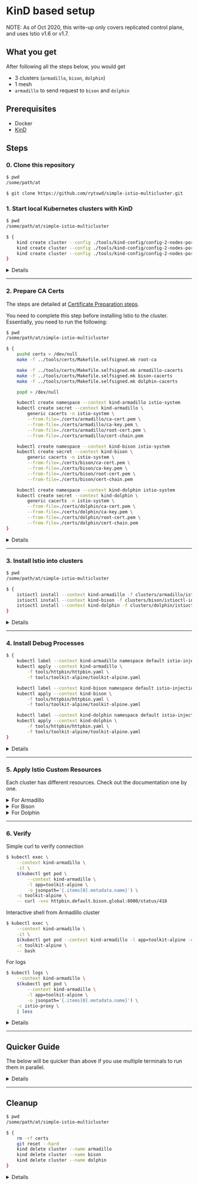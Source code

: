 # KinD based setup

NOTE: As of Oct 2020, this write-up only covers replicated control plane, and uses Istio v1.6 or v1.7.

## What you get

After following all the steps below, you would get

- 3 clusters (`armadillo`, `bison`, `dolphin`)
- 1 mesh
- `armadillo` to send request to `bison` and `dolphin`

## Prerequisites

- Docker
- [KinD](https://kind.sigs.k8s.io/)

## Steps

### 0. Clone this repository

```bash
$ pwd
/some/path/at

$ git clone https://github.com/rytswd/simple-istio-multicluster.git
```

### 1. Start local Kubernetes clusters with KinD

```bash
$ pwd
/some/path/at/simple-istio-multicluster

$ {
    kind create cluster --config ./tools/kind-config/config-2-nodes-port-32001.yaml --name armadillo
    kind create cluster --config ./tools/kind-config/config-2-nodes-port-32002.yaml --name bison
    kind create cluster --config ./tools/kind-config/config-2-nodes-port-32004.yaml --name dolphin
}
```

<details>
<summary>Details</summary>

KinD clusters are created with 3 almost identical configurations. The configuration ensures the Kubernetes version is v1.17 with 2 nodes in place (1 for control plane, 1 for worker).

The difference between the configuration is the open port setup. Because clusters needs to talk to each other, we need them to be externally available. With KinD, external IP does not get assigned by default, and for this demo, we are using NodePort for the entry points, effectively mocking the multi-network setup.

As you can see `istioctl-input.yaml` in each cluster, the NodePort used are:

- Armadillo will set up Istio IngressGateway with 32001 NodePort
- Bison will set up Istio IngressGateway with 32002 NodePort
- Dolphin will set up Istio IngressGateway with 32004 NodePort

</details>

---

### 2. Prepare CA Certs

The steps are detailed at [Certificate Preparation steps](https://github.com/rytswd/simple-istio-multicluster/tree/master/docs/cert-prep/README.md).

You need to complete this step before installing Istio to the cluster. Essentially, you need to run the following:

```bash
$ pwd
/some/path/at/simple-istio-multicluster

$ {
    pushd certs > /dev/null
    make -f ../tools/certs/Makefile.selfsigned.mk root-ca

    make -f ../tools/certs/Makefile.selfsigned.mk armadillo-cacerts
    make -f ../tools/certs/Makefile.selfsigned.mk bison-cacerts
    make -f ../tools/certs/Makefile.selfsigned.mk dolphin-cacerts

    popd > /dev/null

    kubectl create namespace --context kind-armadillo istio-system
    kubectl create secret --context kind-armadillo \
        generic cacerts -n istio-system \
        --from-file=./certs/armadillo/ca-cert.pem \
        --from-file=./certs/armadillo/ca-key.pem \
        --from-file=./certs/armadillo/root-cert.pem \
        --from-file=./certs/armadillo/cert-chain.pem

    kubectl create namespace --context kind-bison istio-system
    kubectl create secret --context kind-bison \
        generic cacerts -n istio-system \
        --from-file=./certs/bison/ca-cert.pem \
        --from-file=./certs/bison/ca-key.pem \
        --from-file=./certs/bison/root-cert.pem \
        --from-file=./certs/bison/cert-chain.pem

    kubectl create namespace --context kind-dolphin istio-system
    kubectl create secret --context kind-dolphin \
        generic cacerts -n istio-system \
        --from-file=./certs/dolphin/ca-cert.pem \
        --from-file=./certs/dolphin/ca-key.pem \
        --from-file=./certs/dolphin/root-cert.pem \
        --from-file=./certs/dolphin/cert-chain.pem
}
```

<details>
<summary>Details</summary>

If you do not create the certificate before Istio is installed to the cluster, Istio will fall back to use its own certificate. This will cause an issue when you try to use your custom cert later on. It's best to get the cert ready first - otherwise you will likely need to run through a bunch of restarts of Istio components to ensure the correct cert is picked up.

Each command is associated with some comments to clarify what they do:

```bash
{
    # Get into certs directory
    pushd certs > /dev/null

    # Create Root CA, which would then be used to sign Intermediate CAs.
    make -f ../tools/certs/Makefile.selfsigned.mk root-ca

    # Create Intermediate CA for each cluster. All clusters have their own
    # certs for security reason.
    make -f ../tools/certs/Makefile.selfsigned.mk armadillo-cacerts
    make -f ../tools/certs/Makefile.selfsigned.mk bison-cacerts
    make -f ../tools/certs/Makefile.selfsigned.mk dolphin-cacerts

    # Get back to previous directory
    popd > /dev/null

    # Create a secret `cacerts`, which is used by Istio.
    # Istio's component `istiod` will use this, and if there is no secret in
    # place before `istiod` starts up, it would fall back to use Istio's
    # default CA which is only menat to be used for testing.
    #
    # The below commands are for Armadillo cluster.
    kubectl create namespace --context kind-armadillo istio-system
    kubectl create secret --context kind-armadillo \
        generic cacerts -n istio-system \
        --from-file=./certs/armadillo/ca-cert.pem \
        --from-file=./certs/armadillo/ca-key.pem \
        --from-file=./certs/armadillo/root-cert.pem \
        --from-file=./certs/armadillo/cert-chain.pem
    #
    # The below commands are for Bison cluster.
    kubectl create namespace --context kind-bison istio-system
    kubectl create secret --context kind-bison \
        generic cacerts -n istio-system \
        --from-file=./certs/bison/ca-cert.pem \
        --from-file=./certs/bison/ca-key.pem \
        --from-file=./certs/bison/root-cert.pem \
        --from-file=./certs/bison/cert-chain.pem
    #
    # The below commands are for Dolphin cluster.
    kubectl create namespace --context kind-dolphin istio-system
    kubectl create secret --context kind-dolphin \
        generic cacerts -n istio-system \
        --from-file=./certs/dolphin/ca-cert.pem \
        --from-file=./certs/dolphin/ca-key.pem \
        --from-file=./certs/dolphin/root-cert.pem \
        --from-file=./certs/dolphin/cert-chain.pem
}
```

</details>

---

### 3. Install Istio into clusters

```bash
$ pwd
/some/path/at/simple-istio-multicluster

$ {
    istioctl install --context kind-armadillo -f clusters/armadillo/istioctl-input.yaml
    istioctl install --context kind-bison -f clusters/bison/istioctl-input.yaml
    istioctl install --context kind-dolphin -f clusters/dolphin/istioctl-input.yaml
}
```

<details>
<summary>Details</summary>

Install Istio into each cluster. Istio can be installed in a few ways, but `istioctl install` is the most standard way recommended by the official documentation. It is also possible to create a lengthy YAML definition, so that we can even have GitOps as a part of Istio installation.

As to the configurations, Armadillo and Bison have almost identical cluster setup. The main difference is the name used by various components (Ingress and Egress Gateways have `armadillo-` or `bison-` prefix, and so on). Also, as the previous step created the KinD cluster with different NodePort for Istio IngressGateway, you can see the corresponding port being used in `istioctl-input.yaml`.

</details>

---

### 4. Install Debug Processes

```bash
$ {
    kubectl label --context kind-armadillo namespace default istio-injection=enabled
    kubectl apply --context kind-armadillo \
        -f tools/httpbin/httpbin.yaml \
        -f tools/toolkit-alpine/toolkit-alpine.yaml

    kubectl label --context kind-bison namespace default istio-injection=enabled
    kubectl apply --context kind-bison \
        -f tools/httpbin/httpbin.yaml \
        -f tools/toolkit-alpine/toolkit-alpine.yaml

    kubectl label --context kind-dolphin namespace default istio-injection=enabled
    kubectl apply --context kind-dolphin \
        -f tools/httpbin/httpbin.yaml \
        -f tools/toolkit-alpine/toolkit-alpine.yaml
}
```

<details>
<summary>Details</summary>

There are 3 actions happening, and for 3 clusters (Armadillo, Bison, and Dolphin).

Firstly, `kubectl label namespace default istio-injection=enabled` marks that namespace (in this case `default` namespace) as Istio Sidecar enabled. This means any Pod that gets created in this namespace will go through Istio's MutatingWebhook, and Istio's Sidecar component (`istio-proxy`) will be embedded into the same Pod. Without this setup, you will need to add Sidecar separately by running `istioctl` commands, which may be ok for testing, but certainly not scalable.

Second action is to install the testing tools. `httpbin` is a nice Web server which can handle incoming HTTP request and return arbitrary output based on the input path. `toolkit-alpine` is a lightweight container which has a few tools useful for testing, such as `curl`, `dig`, etc.

</details>

---

### 5. Apply Istio Custom Resources

Each cluster has different resources. Check out the documentation one by one.

<details>
<summary>For Armadillo</summary>

#### 5.1. Add `istiocoredns` as a part of CoreDNS ConfigMap

```bash
$ pwd
/some/path/at/simple-istio-multicluster

$ {
    export ARMADILLO_ISTIOCOREDNS_CLUSTER_IP=$(kubectl get svc \
        --context kind-armadillo \
        -n istio-system \
        istiocoredns \
        -o jsonpath={.spec.clusterIP})
    echo $ARMADILLO_ISTIOCOREDNS_CLUSTER_IP
}

10.xx.xx.xx

$ {
    sed -i '' -e "s/REPLACE_WITH_ISTIOCOREDNS_CLUSTER_IP/$ARMADILLO_ISTIOCOREDNS_CLUSTER_IP/" \
        clusters/armadillo/coredns-configmap.yaml
    kubectl apply --context kind-armadillo -f clusters/armadillo/coredns-configmap.yaml
}

Warning: kubectl apply should be used on resource created by either kubectl create --save-config or kubectl apply
configmap/coredns configured
```

<details>
<summary>Details</summary>

Istio's `istiocoredns` handles DNS lookup, and thus, you need to let Kubernetes know that `istiocoredns` gets the DNS request. Get the K8s Service cluster IP in `ARMADILLO_ISTIOCOREDNS_CLUSTER_IP` env variable, so that you can use that in `coredns-configmap.yaml` as the endpoint.

This will then be applied to `kube-system/coredns` ConfigMap. As KinD comes with CoreDNS as the default DNS and its own ConfigMap, you will see a warning about the original ConfigMap being overridden with the custom one. This is fine for testing, but you may want to carefully examine the DNS setup as that could have significant impact.

</details>

---

#### 5.2. Add ServiceEntry for Bison

Before completing this, make sure the cluster Bison is also started, and has completed Istio installation.

```bash
$ pwd
/some/path/at/simple-istio-multicluster

$ {
    export ARMADILLO_EGRESS_GATEWAY_ADDRESS=$(kubectl get svc \
        --context=kind-armadillo \
        -n istio-system \
        --selector=app=armadillo-multicluster-egressgateway \
        -o jsonpath='{.items[0].spec.clusterIP}')
    echo $ARMADILLO_EGRESS_GATEWAY_ADDRESS
    sed -i '' -e "s/REPLACE_WITH_EGRESS_GATEWAY_CLUSTER_IP/$ARMADILLO_EGRESS_GATEWAY_ADDRESS/g" \
        clusters/armadillo/bison-connections.yaml
}

10.xx.xx.xx

$ {
    export BISON_INGRESS_GATEWAY_ADDRESS=$(kubectl get svc \
        --context=kind-kind-bison \
        -n istio-system \
        --selector=app=istio-ingressgateway \
        -o jsonpath='{.items[0].status.loadBalancer.ingress[0].ip}' 2>/dev/null || echo '172.18.0.1')
    echo $BISON_INGRESS_GATEWAY_ADDRESS
    {
        sed -i '' -e "s/REPLACE_WITH_BISON_INGRESS_GATEWAY_ADDRESS/$BISON_INGRESS_GATEWAY_ADDRESS/g" \
            clusters/armadillo/bison-connections.yaml
        if [[ $BISON_INGRESS_GATEWAY_ADDRESS == '172.18.0.1' ]]; then
            sed -i '' -e "s/15443 # Istio Ingress Gateway port/32002/" \
                clusters/armadillo/bison-connections.yaml
        fi
    }
}

172.18.0.1

$ kubectl apply --context kind-armadillo \
    -f clusters/armadillo/armadillo-services.yaml \
    -f clusters/armadillo/bison-connections.yaml

serviceentry.networking.istio.io/bison-services created
```

<details>
<summary>Details</summary>

**WARNING**: The current setup does NOT go through EgressGateway, and simply skips it. This needs further investigation.

There are 2 places that are being updated in a single file `clusters/armadillo/bison-connections.yaml`. The first one is for Armadillo's EgressGateway, and the second is for Bison's IngressGateway. This means the traffic follows the below pattern.

```
[ Armadillo Cluster]                                  Cluster Border                                         [ Bison Cluster]
                                                             |
App Container A ==> Istio Sidecar Proxy ==> Egress Gateway ==|==> Ingress Gateway ==> Istio Sidecar Proxy ==> App Container B
                                                             |
```

This means that, when you need App Container A to talk to App Container B on the other cluster, you need to provide 2 endpoints.

In order for 2 KinD clusters to talk to each other, the extra `sed` takes place to fallback to use `172.18.0.1` as endpoint address (which is a mapping outside of cluster), and because Bison's Ingress Gateway is set up with NodePort of `32002`, we replace the default port of `15443` with `32002`.

The command may look confusing, but the update is simple. If you cloned this repo at the step 0, you can easily see from git diff.

</details>

---

</details>

<details>
<summary>For Bison</summary>

```bash
$ pwd
/some/path/at/simple-istio-multicluster

$ kubectl apply --context kind-bison \
    -f clusters/bison/bison-services.yaml \
    -f clusters/bison/multicluster-setup.yaml
```

<details>
<summary>Details</summary>

To be updated

</details>

</details>

<details>
<summary>For Dolphin</summary>

```bash
$ pwd
/some/path/at/simple-istio-multicluster

$ kubectl apply --context kind-dolphin \
    -f clusters/dolphin/dolphin-services.yaml \
    -f clusters/dolphin/multicluster-setup.yaml
```

<details>
<summary>Details</summary>

To be updated

</details>

</details>

---

### 6. Verify

Simple curl to verify connection

```bash
$ kubectl exec \
    --context kind-armadillo \
    -it \
    $(kubectl get pod \
        --context kind-armadillo \
        -l app=toolkit-alpine \
        -o jsonpath='{.items[0].metadata.name}') \
    -c toolkit-alpine \
    -- curl -vvv httpbin.default.bison.global:8000/status/418
```

Interactive shell from Armadillo cluster

```bash
$ kubectl exec \
    --context kind-armadillo \
    -it \
    $(kubectl get pod --context kind-armadillo -l app=toolkit-alpine -o jsonpath='{.items[0].metadata.name}') \
    -c toolkit-alpine \
    -- bash
```

For logs

```bash
$ kubectl logs \
    --context kind-armadillo \
    $(kubectl get pod \
        --context kind-armadillo \
        -l app=toolkit-alpine \
        -o jsonpath='{.items[0].metadata.name}') \
    -c istio-proxy \
    | less
```

<details>
<summary>Details</summary>

`kubectl exec -it` is used to execute some command from the main container deployed from 4. Install Debug Processes.

The verification uses `curl` to connect from Armadillo's "toolkit" to Bison's "httpbin". The address here `httpbin.default.bison.global` is intentionally different from the Istio's official guidance of `httpbin.default.global`, as this would be important if you need to connect more than 2 clusters to form the mesh. This address of `httpbin.default.bison.global` can be pretty much anything you want, as long as you have the proper conversion logic defined in the target cluster - in this case Bison.

_TODO: More to be added_

</details>

---

## Quicker Guide

The below will be quicker than above if you use multiple terminals to run them in parallel.

<details>
<summary>Details</summary>

### Prep - run before all

```bash
$ pwd
/some/path/at/simple-istio-multicluster

$ {
    pushd certs > /dev/null

    make -f ../tools/certs/Makefile.selfsigned.mk root-ca

    make -f ../tools/certs/Makefile.selfsigned.mk armadillo-cacerts
    make -f ../tools/certs/Makefile.selfsigned.mk bison-cacerts
    make -f ../tools/certs/Makefile.selfsigned.mk dolphin-cacerts

    popd > /dev/null
}
```

### Armadillo

```bash
$ pwd
/some/path/at/simple-istio-multicluster

$ {
    kind create cluster --config ./tools/kind-config/config-2-nodes-port-32001.yaml --name armadillo

    kubectl create namespace --context kind-armadillo istio-system
    kubectl create secret --context kind-armadillo \
        generic cacerts -n istio-system \
        --from-file=./certs/armadillo/ca-cert.pem \
        --from-file=./certs/armadillo/ca-key.pem \
        --from-file=./certs/armadillo/root-cert.pem \
        --from-file=./certs/armadillo/cert-chain.pem

    istioctl install --context kind-armadillo -f clusters/armadillo/istioctl-input.yaml

    kubectl label --context kind-armadillo namespace default istio-injection=enabled
    kubectl apply --context kind-armadillo \
        -f tools/httpbin/httpbin.yaml \
        -f tools/toolkit-alpine/toolkit-alpine.yaml

    export ARMADILLO_ISTIOCOREDNS_CLUSTER_IP=$(kubectl get svc \
        --context kind-armadillo \
        -n istio-system \
        istiocoredns \
        -o jsonpath={.spec.clusterIP})
    sed -i '' -e "s/REPLACE_WITH_ISTIOCOREDNS_CLUSTER_IP/$ARMADILLO_ISTIOCOREDNS_CLUSTER_IP/" \
        clusters/armadillo/coredns-configmap.yaml
    kubectl apply --context kind-armadillo -f clusters/armadillo/coredns-configmap.yaml

    export ARMADILLO_EGRESS_GATEWAY_ADDRESS=$(kubectl get svc \
        --context=kind-armadillo \
        -n istio-system \
        --selector=app=armadillo-multicluster-egressgateway \
        -o jsonpath='{.items[0].spec.clusterIP}')
    sed -i '' -e "s/REPLACE_WITH_EGRESS_GATEWAY_CLUSTER_IP/$ARMADILLO_EGRESS_GATEWAY_ADDRESS/g" \
        clusters/armadillo/bison-connections.yaml
    export BISON_INGRESS_GATEWAY_ADDRESS=$(kubectl get svc \
        --context=kind-kind-bison \
        -n istio-system \
        --selector=app=istio-ingressgateway \
        -o jsonpath='{.items[0].status.loadBalancer.ingress[0].ip}' 2>/dev/null || echo '172.18.0.1')
    sed -i '' -e "s/REPLACE_WITH_BISON_INGRESS_GATEWAY_ADDRESS/$BISON_INGRESS_GATEWAY_ADDRESS/g" \
        clusters/armadillo/bison-connections.yaml
    if [[ $BISON_INGRESS_GATEWAY_ADDRESS == '172.18.0.1' ]]; then
        sed -i '' -e "s/15443 # Istio Ingress Gateway port/32002/" \
            clusters/armadillo/bison-connections.yaml
    fi
    kubectl apply --context kind-armadillo \
        -f clusters/armadillo/armadillo-services.yaml \
        -f clusters/armadillo/bison-connections.yaml
}
```

### Bison

```bash
$ pwd
/some/path/at/simple-istio-multicluster

$ {
    kind create cluster --config ./tools/kind-config/config-2-nodes-port-32002.yaml --name bison

    kubectl create namespace --context kind-bison istio-system
    kubectl create secret --context kind-bison \
        generic cacerts -n istio-system \
        --from-file=./certs/bison/ca-cert.pem \
        --from-file=./certs/bison/ca-key.pem \
        --from-file=./certs/bison/root-cert.pem \
        --from-file=./certs/bison/cert-chain.pem

    istioctl install --context kind-bison -f clusters/bison/istioctl-input.yaml

    kubectl label --context kind-bison namespace default istio-injection=enabled
    kubectl apply --context kind-bison \
        -f tools/httpbin/httpbin.yaml \
        -f tools/toolkit-alpine/toolkit-alpine.yaml

    kubectl apply --context kind-bison \
        -f clusters/bison/bison-services.yaml \
        -f clusters/bison/multicluster-setup.yaml
}
```

### Dolphin

```bash
$ pwd
/some/path/at/simple-istio-multicluster

$ {
    kind create cluster --config ./tools/kind-config/config-2-nodes-port-32004.yaml --name dolphin

    kubectl create namespace --context kind-dolphin istio-system
    kubectl create secret --context kind-dolphin \
        generic cacerts -n istio-system \
        --from-file=./certs/dolphin/ca-cert.pem \
        --from-file=./certs/dolphin/ca-key.pem \
        --from-file=./certs/dolphin/root-cert.pem \
        --from-file=./certs/dolphin/cert-chain.pem

    istioctl install --context kind-dolphin -f clusters/dolphin/istioctl-input.yaml

    kubectl label --context kind-dolphin namespace default istio-injection=enabled
    kubectl apply --context kind-dolphin \
        -f tools/httpbin/httpbin.yaml \
        -f tools/toolkit-alpine/toolkit-alpine.yaml

    kubectl apply --context kind-dolphin \
        -f clusters/dolphin/dolphin-services.yaml \
        -f clusters/dolphin/multicluster-setup.yaml
}
```

</details>

---

## Cleanup

```bash
$ pwd
/some/path/at/simple-istio-multicluster

$ {
    rm -rf certs
    git reset --hard
    kind delete cluster --name armadillo
    kind delete cluster --name bison
    kind delete cluster --name dolphin
}
```

<details>
<summary>Details</summary>

Remove the entire `certs` directory, and `git reset --hard` to remove all the changes.

KinD clusters can be deleted with `kind delete cluster` - and you can provide `--name` to specify one.

As the above steps creates multiple clusters, this step makes sure to delete all.

Because all the Istio components are inside KinD cluster, deleting the cluster will remove everything that was generated / configured / deployed.

</details>
